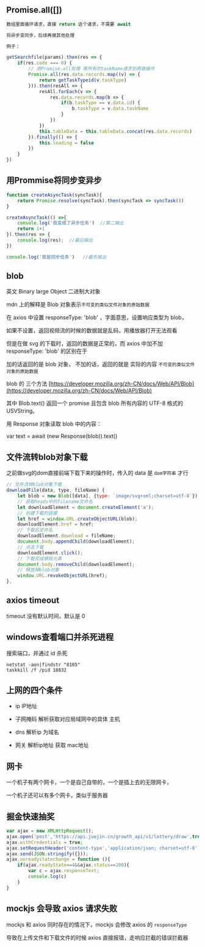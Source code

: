 ## Promise.all([])
```js
数组里面循环请求，直接 return 这个请求，不需要 await

将异步变同步，后续再做其他处理

例子：

getSearchfile(params).then(res => {
    if(res.code === 0) {
        // 用Promise.all处理 等所有的taskName请求到再做操作
        Promise.all(res.data.records.map((v) => {
            return getTaskTypeid(v.taskType)
        })).then(resAll => {
            resAll.forEach(v => {
                res.data.records.map(b => {
                    if(b.taskType == v.data.id) {
                        b.taskType = v.data.taskName
                    }
                })
            })
            this.tableData = this.tableData.concat(res.data.records)
        }).finally(() => {
            this.loading = false
        })
    }
})
```

## 用Prommise将同步变异步
```js
function createAsyncTask(syncTask){
    return Promise.resolve(syncTask).then(syncTask => syncTask())
}

createAsyncTask(() =>{
    console.log('我变成了异步任务')  //第二输出
    return 1+1
}).then(res => {
    console.log(res);  //最后输出
})

console.log('我是同步任务')   //最先输出
```

## blob

英文 Binary large Object 二进制大对象

mdn 上的解释是 Blob 对象表示`不可变的类似文件对象的原始数据`

在 axios 中设置 responseType: 'blob' ，字面意思，设置响应类型为 blob，

如果不设置，返回视频流的时候的数据就是乱码，用播放器打开无法观看

但是在做 svg 的下载时，返回的数据是正常的，而 axios 中加不加 responseType: 'blob' 的区别在于

加的话返回的是 blob 对象， 不加的话，返回的就是 实际的内容 `不可变的类似文件对象的原始数据`

blob 的 三个方法 [https://developer.mozilla.org/zh-CN/docs/Web/API/Blob](https://developer.mozilla.org/zh-CN/docs/Web/API/Blob)

其中 Blob.text() 返回一个 promise 且包含 blob 所有内容的 UTF-8 格式的 USVString。

用 Response 对象读取 blob 中的内容：

var text = await (new Response(blob)).text() 

## 文件流转blob对象下载
之前做svg的dom直接前端下载下来的操作时，传入的 data 是 `dom字符串` 才行
```js
// 文件流转blob对象下载
downloadFile(data, type, fileName) {
    let blob = new Blob([data], {type: `image/svg+xml;charset=utf-8`});
    // 获取heads中的filename文件名
    let downloadElement = document.createElement('a');
    // 创建下载的链接
    let href = window.URL.createObjectURL(blob);
    downloadElement.href = href;
    // 下载后文件名
    downloadElement.download = fileName;
    document.body.appendChild(downloadElement);
    // 点击下载
    downloadElement.click();
    // 下载完成移除元素
    document.body.removeChild(downloadElement);
    // 释放掉blob对象
    window.URL.revokeObjectURL(href);
},
```

## axios timeout

timeout 没有默认时间，默认是 0

## windows查看端口并杀死进程

搜索端口，并通过 id 杀死
```
netstat -aon|findstr "8105"
taskkill /f /pid 18832
```

## 上网的四个条件

- ip IP地址

- 子网掩码 解析获取对应局域网中的具体 主机

- dns 解析ip 为域名

- 网关 解析ip地址 获取 mac地址

## 网卡

一个机子有两个网卡，一个是自己自带的，一个是插上去的无限网卡，

一个机子还可以有多个网卡，类似于服务器

## 掘金快速抽奖
```js
var ajax = new XMLHttpRequest();
ajax.open('post','https://api.juejin.cn/growth_api/v1/lottery/draw',true);
ajax.withCredentials = true;
ajax.setRequestHeader('content-type','application/json; charset=utf-8');
ajax.send(JSON.stringify({}));
ajax.onreadystatechange = function (){
    if(ajax.readyState==4&&ajax.status==200){
        var c = ajax.responseText;
        console.log(c)
    }
}
```

## mockjs 会导致 axios 请求失败
mockjs 和 axios 同时存在的情况下，mockjs 会修改 axios 的 `responseType`

导致在上传文件和下载文件的时候 axios 直接报错，走响应拦截的错误拦截器
